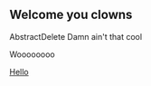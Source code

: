 ## Welcome you clowns

AbstractDelete
Damn ain't that cool



Woooooooo

[Hello](https://mh1753.github.io/AbstractDelete/File.txt)


